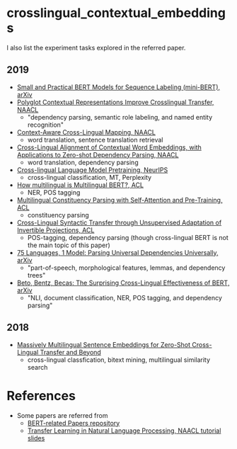 # crosslingual_contextual_embeddings
I also list the experiment tasks explored in the referred paper. 

## 2019
* [Small and Practical BERT Models for Sequence Labeling (mini-BERT), arXiv](https://arxiv.org/pdf/1909.00100.pdf)
* [Polyglot Contextual Representations Improve Crosslingual Transfer, NAACL](https://arxiv.org/pdf/1902.09697.pdf)
  * "dependency parsing, semantic role labeling, and named entity recognition"
* [Context-Aware Cross-Lingual Mapping, NAACL](https://arxiv.org/pdf/1903.03243.pdf)
  * word translation, sentence translation retrieval
* [Cross-Lingual Alignment of Contextual Word Embeddings, with Applications to Zero-shot Dependency Parsing, NAACL](https://arxiv.org/pdf/1902.09492.pdf)
  * word translation, dependency parsing
* [Cross-lingual Language Model Pretraining, NeurIPS](https://arxiv.org/pdf/1901.07291.pdf)
  * cross-lingual classification, MT, Perplexity
* [How multilingual is Multilingual BERT?, ACL](https://arxiv.org/pdf/1906.01502.pdf)
  * NER, POS tagging
* [Multilingual Constituency Parsing with Self-Attention and Pre-Training, ACL](https://arxiv.org/pdf/1812.11760.pdf)
  * constituency parsing
* [Cross-Lingual Syntactic Transfer through Unsupervised Adaptation of Invertible Projections, ACL](https://arxiv.org/pdf/1906.02656.pdf)
  * POS-tagging, dependency parsing (though cross-lingual BERT is not the main topic of this paper)
* [75 Languages, 1 Model: Parsing Universal Dependencies Universally, arXiv](https://arxiv.org/pdf/1904.02099.pdf)
  * "part-of-speech, morphological features, lemmas, and dependency trees"
* [Beto, Bentz, Becas: The Surprising Cross-Lingual Effectiveness of BERT, arXiv](https://arxiv.org/pdf/1904.09077.pdf)
  * "NLI, document classification, NER, POS tagging, and dependency parsing"

## 2018
* [Massively Multilingual Sentence Embeddings for Zero-Shot Cross-Lingual Transfer and Beyond](https://arxiv.org/pdf/1812.10464.pdf)
  * cross-lingual classfication, bitext mining, multilingual similarity search

# References
* Some papers are referred from
  * [BERT-related Papers repository](https://github.com/tomohideshibata/BERT-related-papers)
  * [Transfer Learning in Natural Language Processing, NAACL tutorial slides](https://docs.google.com/presentation/d/1fIhGikFPnb7G5kr58OvYC3GN4io7MznnM0aAgadvJfc/edit#slide=id.g5882add69e_5_467)
